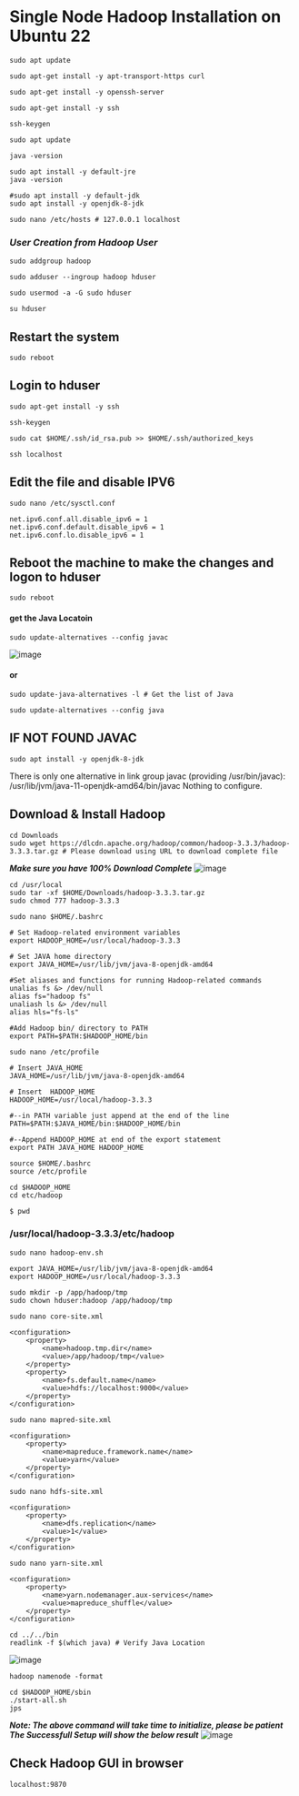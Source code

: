 # Single Node Hadoop Installation on Ubuntu 22 #
```
sudo apt update
```
```
sudo apt-get install -y apt-transport-https curl 
```
```
sudo apt-get install -y openssh-server
```
```
sudo apt-get install -y ssh 
```
```
ssh-keygen
```
```
sudo apt update
```
```
java -version
```
```
sudo apt install -y default-jre
java -version
```
```
#sudo apt install -y default-jdk
sudo apt install -y openjdk-8-jdk
```
```
sudo nano /etc/hosts # 127.0.0.1 localhost 
```
	
### ***User Creation from Hadoop User*** ###

```
sudo addgroup hadoop
```
```
sudo adduser --ingroup hadoop hduser 
```
```
sudo usermod -a -G sudo hduser 
```
```
su hduser 
```
## Restart the system ###
```
sudo reboot
```

## Login to hduser ##
```
sudo apt-get install -y ssh 
```
```
ssh-keygen 
```
```
sudo cat $HOME/.ssh/id_rsa.pub >> $HOME/.ssh/authorized_keys
```
```
ssh localhost 
```

## Edit the file and disable IPV6 ##
```
sudo nano /etc/sysctl.conf
```
```
net.ipv6.conf.all.disable_ipv6 = 1
net.ipv6.conf.default.disable_ipv6 = 1
net.ipv6.conf.lo.disable_ipv6 = 1
```

## Reboot the machine to make the changes and logon to hduser ##
```
sudo reboot
```

#### get the Java Locatoin ####
```
sudo update-alternatives --config javac
```
![image](https://user-images.githubusercontent.com/111234771/194428412-47bcc3ca-56d9-4aac-a286-5edb138d1a51.png)
#### or ####
```
sudo update-java-alternatives -l # Get the list of Java
```
```
sudo update-alternatives --config java
```

## IF NOT FOUND JAVAC ##
```
sudo apt install -y openjdk-8-jdk
```
There is only one alternative in link group javac (providing /usr/bin/javac): /usr/lib/jvm/java-11-openjdk-amd64/bin/javac
Nothing to configure.

## Download & Install Hadoop ##
```
cd Downloads
sudo wget https://dlcdn.apache.org/hadoop/common/hadoop-3.3.3/hadoop-3.3.3.tar.gz # Please download using URL to download complete file
```
***Make sure you have 100% Download Complete***
![image](https://user-images.githubusercontent.com/111234771/194428956-0a9ea0df-6954-487a-b478-ec7d36c8defc.png)

```
cd /usr/local 
sudo tar -xf $HOME/Downloads/hadoop-3.3.3.tar.gz
sudo chmod 777 hadoop-3.3.3
```

```
sudo nano $HOME/.bashrc 
```
```
# Set Hadoop-related environment variables
export HADOOP_HOME=/usr/local/hadoop-3.3.3

# Set JAVA home directory
export JAVA_HOME=/usr/lib/jvm/java-8-openjdk-amd64

#Set aliases and functions for running Hadoop-related commands
unalias fs &> /dev/null
alias fs="hadoop fs"
unaliash ls &> /dev/null
alias hls="fs-ls"

#Add Hadoop bin/ directory to PATH
export PATH=$PATH:$HADOOP_HOME/bin
```

```
sudo nano /etc/profile
```
```
# Insert JAVA_HOME
JAVA_HOME=/usr/lib/jvm/java-8-openjdk-amd64

# Insert  HADOOP_HOME
HADOOP_HOME=/usr/local/hadoop-3.3.3

#--in PATH variable just append at the end of the line
PATH=$PATH:$JAVA_HOME/bin:$HADOOP_HOME/bin

#--Append HADOOP_HOME at end of the export statement
export PATH JAVA_HOME HADOOP_HOME
```

```
source $HOME/.bashrc 
source /etc/profile 
```
```
cd $HADOOP_HOME
cd etc/hadoop 
```
```
$ pwd
```
### /usr/local/hadoop-3.3.3/etc/hadoop ###

```
sudo nano hadoop-env.sh
```
```
export JAVA_HOME=/usr/lib/jvm/java-8-openjdk-amd64
export HADOOP_HOME=/usr/local/hadoop-3.3.3
```

```
sudo mkdir -p /app/hadoop/tmp 
sudo chown hduser:hadoop /app/hadoop/tmp  
```
```
sudo nano core-site.xml
```
```
<configuration>
	<property> 
		<name>hadoop.tmp.dir</name> 
		<value>/app/hadoop/tmp</value> 
	</property> 
	<property> 
		<name>fs.default.name</name> 
		<value>hdfs://localhost:9000</value> 
	</property>  
</configuration>
```
```
sudo nano mapred-site.xml
```
```
<configuration>
	<property> 
		<name>mapreduce.framework.name</name> 
		<value>yarn</value> 
	</property> 
</configuration>
```

```
sudo nano hdfs-site.xml 
```
```
<configuration>
	<property> 
		<name>dfs.replication</name> 
		<value>1</value> 
	</property>  
</configuration>
```

```
sudo nano yarn-site.xml 
```
```
<configuration>
	<property> 
		<name>yarn.nodemanager.aux-services</name> 
		<value>mapreduce_shuffle</value> 
	</property>  
</configuration>
```

```
cd ../../bin 
readlink -f $(which java) # Verify Java Location
```
![image](https://user-images.githubusercontent.com/111234771/194431744-cc2226a3-f778-4741-aa35-af1aa9538197.png)

```
hadoop namenode -format
```

```
cd $HADOOP_HOME/sbin
./start-all.sh 
jps 
```
**_Note: The above command will take time to initialize, please be patient_** 
**_The Successfull Setup will show the below result_** 
![image](https://user-images.githubusercontent.com/111234771/194432514-7413c5d9-8926-4b9c-8640-83af1a140da8.png)

## Check Hadoop GUI in browser ##
```
localhost:9870 
```
